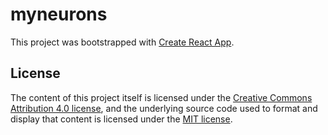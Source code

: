 # myneurons

This project was bootstrapped with [Create React App](https://github.com/facebook/create-react-app).

## License

The content of this project itself is licensed under the [Creative Commons Attribution 4.0 license](https://creativecommons.org/licenses/by/4.0/), and the underlying source code used to format and display that content is licensed under the [MIT license](LICENSE).
